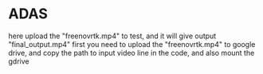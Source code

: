 # ADAS
here upload the "freenovrtk.mp4" to test, and it will give output "final_output.mp4"
first you need to upload the "freenovrtk.mp4" to google drive, and copy the path to input video line in the code, and also mount the gdrive
